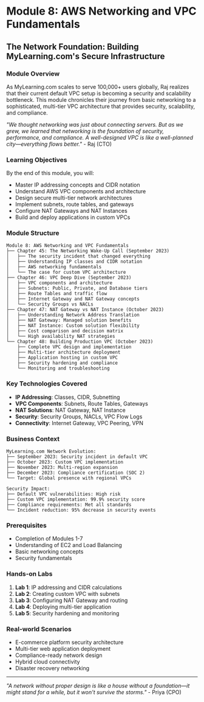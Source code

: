 # Module 8: AWS Networking and VPC Fundamentals

## The Network Foundation: Building MyLearning.com's Secure Infrastructure

### Module Overview
As MyLearning.com scales to serve 100,000+ users globally, Raj realizes that their current default VPC setup is becoming a security and scalability bottleneck. This module chronicles their journey from basic networking to a sophisticated, multi-tier VPC architecture that provides security, scalability, and compliance.

*"We thought networking was just about connecting servers. But as we grew, we learned that networking is the foundation of security, performance, and compliance. A well-designed VPC is like a well-planned city—everything flows better."* - Raj (CTO)

### Learning Objectives
By the end of this module, you will:
- Master IP addressing concepts and CIDR notation
- Understand AWS VPC components and architecture
- Design secure multi-tier network architectures
- Implement subnets, route tables, and gateways
- Configure NAT Gateways and NAT Instances
- Build and deploy applications in custom VPCs

### Module Structure
```
Module 8: AWS Networking and VPC Fundamentals
├── Chapter 45: The Networking Wake-Up Call (September 2023)
│   ├── The security incident that changed everything
│   ├── Understanding IP classes and CIDR notation
│   ├── AWS networking fundamentals
│   └── The case for custom VPC architecture
├── Chapter 46: VPC Deep Dive (September 2023)
│   ├── VPC components and architecture
│   ├── Subnets: Public, Private, and Database tiers
│   ├── Route Tables and traffic flow
│   ├── Internet Gateway and NAT Gateway concepts
│   └── Security Groups vs NACLs
├── Chapter 47: NAT Gateway vs NAT Instance (October 2023)
│   ├── Understanding Network Address Translation
│   ├── NAT Gateway: Managed solution benefits
│   ├── NAT Instance: Custom solution flexibility
│   ├── Cost comparison and decision matrix
│   └── High availability NAT strategies
└── Chapter 48: Building Production VPC (October 2023)
    ├── Complete VPC design and implementation
    ├── Multi-tier architecture deployment
    ├── Application hosting in custom VPC
    ├── Security hardening and compliance
    └── Monitoring and troubleshooting
```

### Key Technologies Covered
- **IP Addressing**: Classes, CIDR, Subnetting
- **VPC Components**: Subnets, Route Tables, Gateways
- **NAT Solutions**: NAT Gateway, NAT Instance
- **Security**: Security Groups, NACLs, VPC Flow Logs
- **Connectivity**: Internet Gateway, VPC Peering, VPN

### Business Context
```
MyLearning.com Network Evolution:
├── September 2023: Security incident in default VPC
├── October 2023: Custom VPC implementation
├── November 2023: Multi-region expansion
├── December 2023: Compliance certification (SOC 2)
└── Target: Global presence with regional VPCs

Security Impact:
├── Default VPC vulnerabilities: High risk
├── Custom VPC implementation: 99.9% security score
├── Compliance requirements: Met all standards
└── Incident reduction: 95% decrease in security events
```

### Prerequisites
- Completion of Modules 1-7
- Understanding of EC2 and Load Balancing
- Basic networking concepts
- Security fundamentals

### Hands-on Labs
1. **Lab 1**: IP addressing and CIDR calculations
2. **Lab 2**: Creating custom VPC with subnets
3. **Lab 3**: Configuring NAT Gateway and routing
4. **Lab 4**: Deploying multi-tier application
5. **Lab 5**: Security hardening and monitoring

### Real-world Scenarios
- E-commerce platform security architecture
- Multi-tier web application deployment
- Compliance-ready network design
- Hybrid cloud connectivity
- Disaster recovery networking

---

*"A network without proper design is like a house without a foundation—it might stand for a while, but it won't survive the storms."* - Priya (CPO)